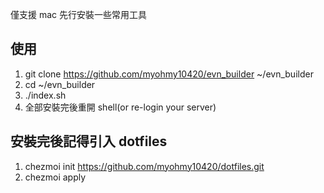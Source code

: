 僅支援 mac 先行安裝一些常用工具

## 使用
1. git clone https://github.com/myohmy10420/evn_builder ~/evn_builder
2. cd ~/evn_builder
3. ./index.sh
4. 全部安裝完後重開 shell(or re-login your server)

## 安裝完後記得引入 dotfiles
1. chezmoi init https://github.com/myohmy10420/dotfiles.git
2. chezmoi apply
